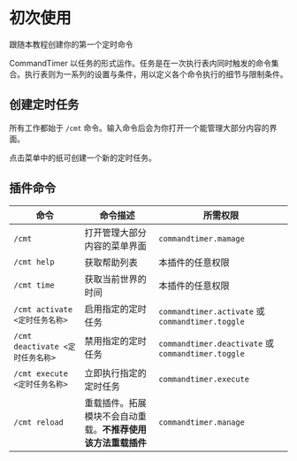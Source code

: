 # 初次使用
跟随本教程创建你的第一个定时命令

CommandTimer 以任务的形式运作。任务是在一次执行表内同时触发的命令集合。执行表则为一系列的设置与条件，用以定义各个命令执行的细节与限制条件。

## 创建定时任务

所有工作都始于 `/cmt` 命令。输入命令后会为你打开一个能管理大部分内容的界面。

点击菜单中的纸可创建一个新的定时任务。

## 插件命令

|命令|命令描述|所需权限|
|---|---|---|
|`/cmt`|打开管理大部分内容的菜单界面|`commandtimer.mamage`|
|`/cmt help`|获取帮助列表|本插件的任意权限|
|`/cmt time`|获取当前世界的时间|本插件的任意权限|
|`/cmt activate <定时任务名称>`|启用指定的定时任务|`commandtimer.activate` 或 `commandtimer.toggle`|
|`/cmt deactivate <定时任务名称>`|禁用指定的定时任务|`commandtimer.deactivate` 或 `commandtimer.toggle`|
|`/cmt execute <定时任务名称>`|立即执行指定的定时任务|`commandtimer.execute`|
|`/cmt reload`|重载插件。拓展模块不会自动重载。**不推荐使用该方法重载插件**|`commandtimer.manage`|